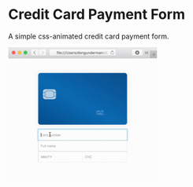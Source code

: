 # Credit Card Payment Form

A simple css-animated credit card payment form. 

<img src="cc-payment-form.gif" style="height:60%;width:60%;" />
